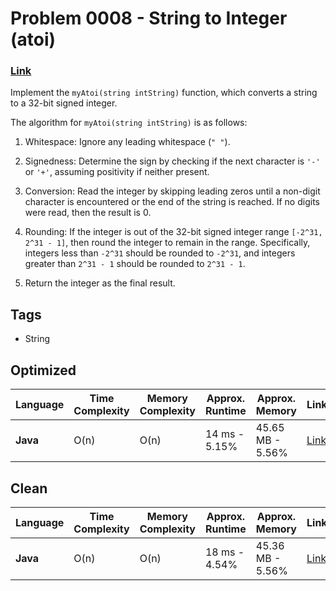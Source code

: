 # Problem 0008 - String to Integer (atoi)
### [Link](https://leetcode.com/problems/string-to-integer-atoi/description/)

Implement the `myAtoi(string intString)` function, which converts a string to a 32-bit
signed integer.

The algorithm for `myAtoi(string intString)` is as follows:

1. Whitespace: Ignore any leading whitespace (`" "`).
2. Signedness: Determine the sign by checking if the next character is `'-'`
   or `'+'`, assuming positivity if neither present.
3. Conversion: Read the integer by skipping leading zeros until a non-digit
   character is encountered or the end of the string is reached. If no digits
   were read, then the result is 0.
4. Rounding: If the integer is out of the 32-bit signed integer range
   `[-2^31, 2^31 - 1]`, then round the integer to remain in the range. 
   Specifically, integers less than `-2^31` should be rounded to `-2^31`, and 
   integers greater than `2^31 - 1` should be rounded to `2^31 - 1`.

5. Return the integer as the final result.

## Tags

- String

## Optimized

| Language | Time Complexity | Memory Complexity | Approx. Runtime | Approx. Memory   | Link                                                |
|----------|-----------------|-------------------|-----------------|------------------|-----------------------------------------------------|
| **Java** | O(n)            | O(n)              | 14 ms - 5.15%   | 45.65 MB - 5.56% | [Link](./Problem-0008-Optimized/java/Solution.java) |

## Clean

| Language | Time Complexity | Memory Complexity | Approx. Runtime | Approx. Memory   | Link                                            |
|----------|-----------------|-------------------|-----------------|------------------|-------------------------------------------------|
| **Java** | O(n)            | O(n)              | 18 ms - 4.54%   | 45.36 MB - 5.56% | [Link](./Problem-0008-Clean/java/Solution.java) |